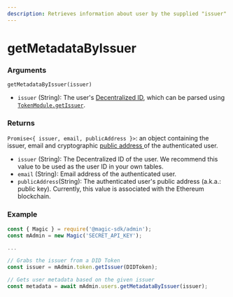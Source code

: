 ```yaml
---
description: Retrieves information about user by the supplied "issuer".
---
```


# getMetadataByIssuer

### Arguments

`getMetadataByIssuer(issuer)`

* `issuer` \(String\): The user's [Decentralized ID](../../../../tutorials/decentralized-id.md), which can be parsed using [`TokenModule.getIssuer`](../token-module/getissuer.md).

### Returns

`Promise<{ issuer, email, publicAddress }>`: an object containing the issuer, email and cryptographic [public address ](https://support.blockchain.com/hc/en-us/articles/360000951966-Public-and-private-keys)of the authenticated user.

* `issuer` \(String\): The Decentralized ID of the user.  We recommend this value to be used as the user ID in your own tables.
* `email` \(String\): Email address of the authenticated user.
* `publicAddress`\(String\): The authenticated user's public address \(a.k.a.: public key\). Currently, this value is associated with the Ethereum blockchain.

### Example

```typescript
const { Magic } = require('@magic-sdk/admin');
const mAdmin = new Magic('SECRET_API_KEY');

...

// Grabs the issuer from a DID Token
const issuer = mAdmin.token.getIssuer(DIDToken);

// Gets user metadata based on the given issuer
const metadata = await mAdmin.users.getMetadataByIssuer(issuer);
```

